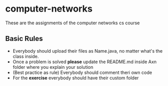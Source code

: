 # computer-networks
These are the assignments of the computer networks cs course
## Basic Rules
+ Everybody should upload their files as Name.java, no matter what's the class inside.
+ Once a problem is solved **please** update the README.md inside Axn folder where you explain your solution
+ (Best practice as rule) Everybody should comment theri own code
+ For the **exercise** everybody should have their custom folder
